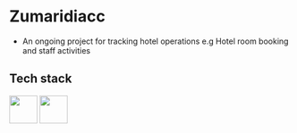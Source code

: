 # Zumaridiacc
- An ongoing project for tracking hotel operations e.g Hotel room booking and staff activities

## Tech stack
<p>
 <img height="50" src="https://cdn.jsdelivr.net/gh/devicons/devicon/icons/laravel/laravel-plain.svg" />
 <img height="50" src="https://cdn.jsdelivr.net/gh/devicons/devicon/icons/javascript/javascript-original.svg" />         
</p>          
          

